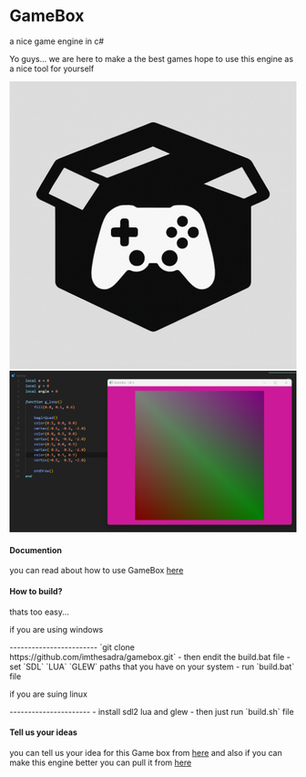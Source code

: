 # GameBox
a nice game engine in c#

Yo guys... we are here to make a the best games
hope to use this engine as a nice tool for yourself 

![screen shot for gamebox](./gbox.png)
![screen shot for gamebox](./ss.png)

#### Documention
you can read about how to use GameBox [here](https://imthesadra.github.io/gamebox)

#### How to build?
thats too easy...

<p>if you are using windows </p>
------------------------
`git clone https://github.com/imthesadra/gamebox.git`
- then endit the build.bat file 
- set `SDL` `LUA` `GLEW` paths that you have on your system
- run `build.bat` file

<p>if you are suing linux<p>
----------------------
- install sdl2 lua and glew
- then just run `build.sh` file

#### Tell us your ideas
you can tell us your idea for this Game box from [here](mailto:m.sadra.gorji@gmail.com)
and also if you can make this engine better you can pull it from [here](https://github.com/ImTheSadra/GameBox/pulls)
